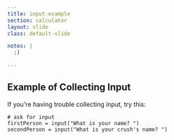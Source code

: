 ```yaml
---
title: input-example
section: calculator
layout: slide
class: default-slide

notes: |
  :)

---
```


## Example of Collecting Input

If you're having trouble collecting input, try this:

	# ask for input
	firstPerson = input("What is your name? ")
	secondPerson = input("What is your crush's name? ")
